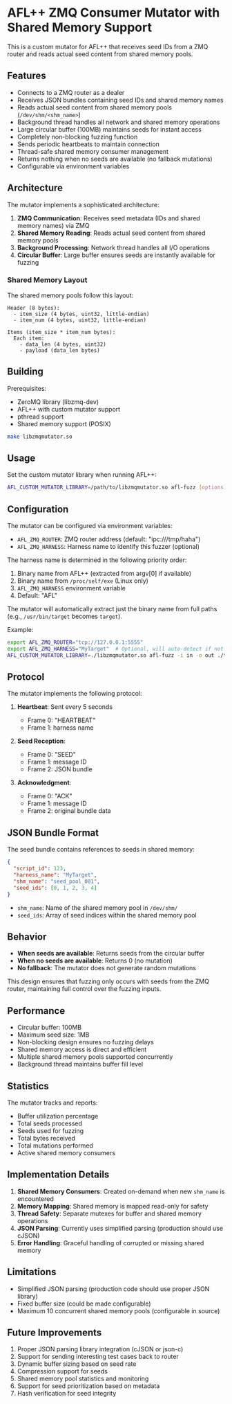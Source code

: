 # AFL++ ZMQ Consumer Mutator with Shared Memory Support

This is a custom mutator for AFL++ that receives seed IDs from a ZMQ router and reads actual seed content from shared memory pools.

## Features

- Connects to a ZMQ router as a dealer
- Receives JSON bundles containing seed IDs and shared memory names
- Reads actual seed content from shared memory pools (`/dev/shm/<shm_name>`)
- Background thread handles all network and shared memory operations
- Large circular buffer (100MB) maintains seeds for instant access
- Completely non-blocking fuzzing function
- Sends periodic heartbeats to maintain connection
- Thread-safe shared memory consumer management
- Returns nothing when no seeds are available (no fallback mutations)
- Configurable via environment variables

## Architecture

The mutator implements a sophisticated architecture:

1. **ZMQ Communication**: Receives seed metadata (IDs and shared memory names) via ZMQ
2. **Shared Memory Reading**: Reads actual seed content from shared memory pools
3. **Background Processing**: Network thread handles all I/O operations
4. **Circular Buffer**: Large buffer ensures seeds are instantly available for fuzzing

### Shared Memory Layout

The shared memory pools follow this layout:
```
Header (8 bytes):
  - item_size (4 bytes, uint32, little-endian)
  - item_num (4 bytes, uint32, little-endian)

Items (item_size * item_num bytes):
  Each item:
    - data_len (4 bytes, uint32)
    - payload (data_len bytes)
```

## Building

Prerequisites:
- ZeroMQ library (libzmq-dev)
- AFL++ with custom mutator support
- pthread support
- Shared memory support (POSIX)

```bash
make libzmqmutator.so
```

## Usage

Set the custom mutator library when running AFL++:

```bash
AFL_CUSTOM_MUTATOR_LIBRARY=/path/to/libzmqmutator.so afl-fuzz [options]
```

## Configuration

The mutator can be configured via environment variables:

- `AFL_ZMQ_ROUTER`: ZMQ router address (default: "ipc:///tmp/haha")
- `AFL_ZMQ_HARNESS`: Harness name to identify this fuzzer (optional)

The harness name is determined in the following priority order:
1. Binary name from AFL++ (extracted from argv[0] if available)
2. Binary name from `/proc/self/exe` (Linux only)
3. `AFL_ZMQ_HARNESS` environment variable
4. Default: "AFL"

The mutator will automatically extract just the binary name from full paths (e.g., `/usr/bin/target` becomes `target`).

Example:
```bash
export AFL_ZMQ_ROUTER="tcp://127.0.0.1:5555"
export AFL_ZMQ_HARNESS="MyTarget"  # Optional, will auto-detect if not set
AFL_CUSTOM_MUTATOR_LIBRARY=./libzmqmutator.so afl-fuzz -i in -o out ./target @@
```

## Protocol

The mutator implements the following protocol:

1. **Heartbeat**: Sent every 5 seconds
   - Frame 0: "HEARTBEAT"
   - Frame 1: harness name

2. **Seed Reception**: 
   - Frame 0: "SEED"
   - Frame 1: message ID
   - Frame 2: JSON bundle

3. **Acknowledgment**:
   - Frame 0: "ACK"
   - Frame 1: message ID
   - Frame 2: original bundle data

## JSON Bundle Format

The seed bundle contains references to seeds in shared memory:

```json
{
  "script_id": 123,
  "harness_name": "MyTarget",
  "shm_name": "seed_pool_001",
  "seed_ids": [0, 1, 2, 3, 4]
}
```

- `shm_name`: Name of the shared memory pool in `/dev/shm/`
- `seed_ids`: Array of seed indices within the shared memory pool

## Behavior

- **When seeds are available**: Returns seeds from the circular buffer
- **When no seeds are available**: Returns 0 (no mutation)
- **No fallback**: The mutator does not generate random mutations

This design ensures that fuzzing only occurs with seeds from the ZMQ router, maintaining full control over the fuzzing inputs.

## Performance

- Circular buffer: 100MB
- Maximum seed size: 1MB
- Non-blocking design ensures no fuzzing delays
- Shared memory access is direct and efficient
- Multiple shared memory pools supported concurrently
- Background thread maintains buffer fill level

## Statistics

The mutator tracks and reports:
- Buffer utilization percentage
- Total seeds processed
- Seeds used for fuzzing
- Total bytes received
- Total mutations performed
- Active shared memory consumers

## Implementation Details

1. **Shared Memory Consumers**: Created on-demand when new `shm_name` is encountered
2. **Memory Mapping**: Shared memory is mapped read-only for safety
3. **Thread Safety**: Separate mutexes for buffer and shared memory operations
4. **JSON Parsing**: Currently uses simplified parsing (production should use cJSON)
5. **Error Handling**: Graceful handling of corrupted or missing shared memory

## Limitations

- Simplified JSON parsing (production code should use proper JSON library)
- Fixed buffer size (could be made configurable)
- Maximum 10 concurrent shared memory pools (configurable in source)

## Future Improvements

1. Proper JSON parsing library integration (cJSON or json-c)
2. Support for sending interesting test cases back to router
3. Dynamic buffer sizing based on seed rate
4. Compression support for seeds
5. Shared memory pool statistics and monitoring
6. Support for seed prioritization based on metadata
7. Hash verification for seed integrity 
